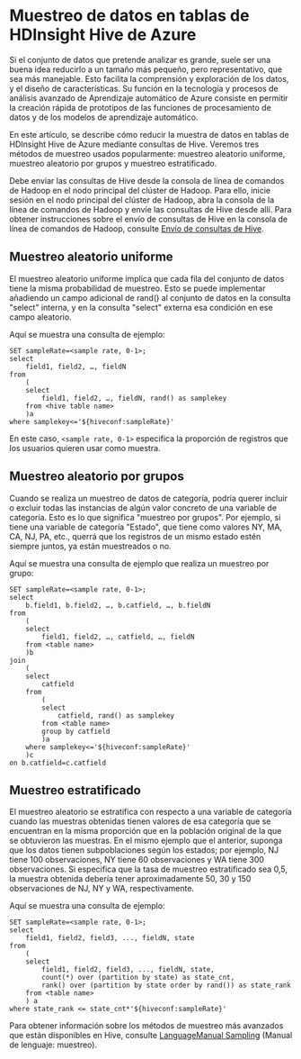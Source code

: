 <properties
	pageTitle="Muestreo de datos en tablas de HDInsight Hive de Azure | Microsoft Azure"
	description="Reducción de la muestra de datos en tablas de HDInsight Hive de Azure"
	services="machine-learning,hdinsight"
	documentationCenter=""
	authors="hangzh-msft"
	manager="paulettm" 
	editor="cgronlun"  />

<tags
	ms.service="machine-learning"
	ms.workload="data-services"
	ms.tgt_pltfrm="na"
	ms.devlang="na"
	ms.topic="article"
	ms.date="05/29/2015"
	ms.author="hangzh;bradsev" />

# Muestreo de datos en tablas de HDInsight Hive de Azure

Si el conjunto de datos que pretende analizar es grande, suele ser una buena idea reducirlo a un tamaño más pequeño, pero representativo, que sea más manejable. Esto facilita la comprensión y exploración de los datos, y el diseño de características. Su función en la tecnología y procesos de análisis avanzado de Aprendizaje automático de Azure consiste en permitir la creación rápida de prototipos de las funciones de procesamiento de datos y de los modelos de aprendizaje automático.

En este artículo, se describe cómo reducir la muestra de datos en tablas de HDInsight Hive de Azure mediante consultas de Hive. Veremos tres métodos de muestreo usados popularmente: muestreo aleatorio uniforme, muestreo aleatorio por grupos y muestreo estratificado.

Debe enviar las consultas de Hive desde la consola de línea de comandos de Hadoop en el nodo principal del clúster de Hadoop. Para ello, inicie sesión en el nodo principal del clúster de Hadoop, abra la consola de la línea de comandos de Hadoop y envíe las consultas de Hive desde allí. Para obtener instrucciones sobre el envío de consultas de Hive en la consola de línea de comandos de Hadoop, consulte [Envío de consultas de Hive](machine-learning-data-science-process-hive-tables.md#submit).

## <a name="uniform"></a> Muestreo aleatorio uniforme ##
El muestreo aleatorio uniforme implica que cada fila del conjunto de datos tiene la misma probabilidad de muestreo. Esto se puede implementar añadiendo un campo adicional de rand() al conjunto de datos en la consulta "select" interna, y en la consulta "select" externa esa condición en ese campo aleatorio.

Aquí se muestra una consulta de ejemplo:

	SET sampleRate=<sample rate, 0-1>;
	select
		field1, field2, …, fieldN
	from
		(
		select
			field1, field2, …, fieldN, rand() as samplekey
		from <hive table name>
		)a
	where samplekey<='${hiveconf:sampleRate}'

En este caso, `<sample rate, 0-1>` especifica la proporción de registros que los usuarios quieren usar como muestra.

## <a name="group"></a> Muestreo aleatorio por grupos ##

Cuando se realiza un muestreo de datos de categoría, podría querer incluir o excluir todas las instancias de algún valor concreto de una variable de categoría. Esto es lo que significa "muestreo por grupos". Por ejemplo, si tiene una variable de categoría "Estado", que tiene como valores NY, MA, CA, NJ, PA, etc., querrá que los registros de un mismo estado estén siempre juntos, ya están muestreados o no.

Aquí se muestra una consulta de ejemplo que realiza un muestreo por grupo:

	SET sampleRate=<sample rate, 0-1>;
    select
		b.field1, b.field2, …, b.catfield, …, b.fieldN
	from
		(
		select
			field1, field2, …, catfield, …, fieldN
		from <table name>
		)b
	join
		(
		select
			catfield
		from
			(
			select
				catfield, rand() as samplekey
			from <table name>
			group by catfield
			)a
		where samplekey<='${hiveconf:sampleRate}'
		)c
	on b.catfield=c.catfield

## <a name="stratified"></a>Muestreo estratificado

El muestreo aleatorio se estratifica con respecto a una variable de categoría cuando las muestras obtenidas tienen valores de esa categoría que se encuentran en la misma proporción que en la población original de la que se obtuvieron las muestras. En el mismo ejemplo que el anterior, suponga que los datos tienen subpoblaciones según los estados; por ejemplo, NJ tiene 100 observaciones, NY tiene 60 observaciones y WA tiene 300 observaciones. Si especifica que la tasa de muestreo estratificado sea 0,5, la muestra obtenida debería tener aproximadamente 50, 30 y 150 observaciones de NJ, NY y WA, respectivamente.

Aquí se muestra una consulta de ejemplo:

	SET sampleRate=<sample rate, 0-1>;
    select
		field1, field2, field3, ..., fieldN, state
	from
		(
		select
			field1, field2, field3, ..., fieldN, state,
			count(*) over (partition by state) as state_cnt,
      		rank() over (partition by state order by rand()) as state_rank
      	from <table name>
		) a
	where state_rank <= state_cnt*'${hiveconf:sampleRate}'


Para obtener información sobre los métodos de muestreo más avanzados que están disponibles en Hive, consulte [LanguageManual Sampling](https://cwiki.apache.org/confluence/display/Hive/LanguageManual+Sampling) (Manual de lenguaje: muestreo).
 

<!---HONumber=August15_HO6-->